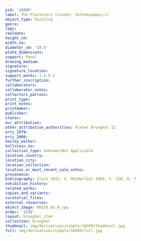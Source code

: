 ```yaml
---
pid: '18499'
label: The Flatterers (London, Sotheby&apos;s)
object_type: Painting
genre: 
tags: 
realdate: 
height_cm: 
width_cm: 
diameter_cm: '18.5'
plate_dimensions: 
support: Panel
drawing_medium: 
signature: 
signature_location: 
support_marks: 1.5.9.2.
further_inscription: 
collaborators: 
collaborator_notes: 
collectors_patrons: 
print_type: 
print_notes: 
printmaker: 
publisher: 
states: 
our_attribution: 
other_attribution_authorities: Pieter Brueghel II
ertz_1979: 
ertz_2008: 
bailey_walker: 
hollstein_no: 
collection_type: Unknown/Not Applicable
location_country: 
location_city: 
location_collection: 
location_or_most_recent_sale_notes: 
provenance: 
bibliography: Gluck 1932, S. 98|Marlier 1969, S. 150, N. 7
exhibition_history: 
related_works: 
copies_and_variants: 
curatorial_files: 
external_resources: 
object_image: RKD38.0a_0.jpg
order: '1536'
layout: brueghel_item
collection: brueghel
thumbnail: img/derivatives/simple/18499/thumbnail.jpg
full: img/derivatives/simple/18499/full.jpg
---
```

